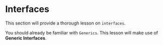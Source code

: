 # <i class="fas fa-book fa-fw"></i> Interfaces

This section will provide a thorough lesson on `interfaces`.

You should already be familiar with `Generics`. This lesson will make use of **Generic Interfaces**.  

```{tableofcontents}
```
